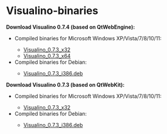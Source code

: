 # Visualino-binaries
<p><b>Download Visualino 0.7.4 (based on QtWebEngine):</b></p>
<p><ul><li>Compiled binaries for Microsoft Windows XP/Vista/7/8/10/11:</li>
<ul><li><a href="https://1drv.ms/u/s!AqT3LJvsLk-1iZNTmkhUlVhOBP0yRQ?e=BUzekq">Visualino_0.7.3_x32</a></li>
<li><a href="https://1drv.ms/u/s!AqT3LJvsLk-1iZNSZszJEBSIvCMn4w?e=izgcyX">Visualino_0.7.3_x64</a></li></ul>
<li>Compiled binaries for Debian:</li>
<ul><li><a href="https://1drv.ms/u/s!AqT3LJvsLk-1iZNYyHRpoWD9qa8Ogg?e=yt8ZHX">Visualino_0.7.3_i386.deb</a></li></ul></ul></p>
<p><b>Download Visualino 0.7.3 (based on QtWebKit):</b></p>
<p><ul><li>Compiled binaries for Microsoft Windows XP/Vista/7/8/10/11:</li>
<ul><li><a href="https://1drv.ms/u/s!AqT3LJvsLk-1iZNTmkhUlVhOBP0yRQ?e=BUzekq">Visualino_0.7.3_x32</a></li></ul>
<li>Compiled binaries for Debian:</li>
<ul><li><a href="https://1drv.ms/u/s!AqT3LJvsLk-1iZNYyHRpoWD9qa8Ogg?e=yt8ZHX">Visualino_0.7.3_i386.deb</a></li></ul></ul></p>
